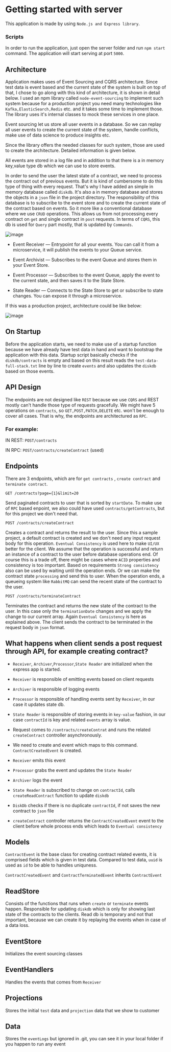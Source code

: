 # Getting started with server

This application is made by using `Node.js and Express library`.

### Scripts

In order to run the application, just open the server folder and run `npm start` command. The application will start serving at port `5000`.

## Architecture

Application makes uses of Event Sourcing and CQRS architecture. Since test data is event based and the current state of the system is built on top of that, 
I chose to go along with this kind of architecture, it is shown in detail below. I used an npm library called `node-event-sourcing` to implement such system because 
for a production project you need many technologies like `Kafka,ElasticSearch,Redis` etc. and it takes some time to implement those. The library uses it's internal classes to 
mock these services in one place.

Event sourcing let us store all user events in a database. So we can replay all user events to create the current state of the system, handle conflicts, make use of data science to 
produce insights etc.

Since the library offers the needed classes for such system, those are used to create the architecture. Detailed information is given below. 

All events are stored in a log file and in addition to that there is a in memory key,value type db which we can use to store events.

In order to send the user the latest state of a contract, we need to process the contract out of previous events. But it is kind of cumbersome to do this type of thing with every request.
That's why I have added an simple in memory database called `diskdb`. It's also a in memory database and stores the objects in a `json` file in the project directory. 
The responsibility of this database is to subscribe to the event store and to create the current state of the contract based on events. So it more like a conventional database where we use 
`CRUD` operations. This allows us from not processing every contract on `get` and single contract in `post` requests. In terms of `CQRS`, this db is used for `Query` part mostly, 
that is updated by `Commands`.

![image](https://user-images.githubusercontent.com/16900879/142380001-b11d8025-07f1-4f39-96dd-2c53cd5fb30c.png)

- Event Receiver — Entrypoint for all your events. You can call it from a microservice, it will publish the events to your Queue service.

- Event Archivist — Subscribes to the event Queue and stores them in your Event Store.

- Event Processor — Subscribes to the event Queue, apply the event to the current state, and then saves it to the State Store.

- State Reader — Connects to the State Store to get or subscribe to state changes. You can expose it through a microservice.

If this was a production project, architecture could be like below:

![image](https://user-images.githubusercontent.com/16900879/142380577-99197be8-924d-41fa-a041-c5c09b61b3cd.png)

## On Startup

Before the application starts, we need to make use of a startup function because we have already have test data in hand and want to bootstrap the application with this data. 
Startup script basically checks if the `diskdb/contracts` is empty and based on this result reads the `test-data-full-stack.txt` line by line to create `events` and also updates the `diskdb` based on those events.

## API Design

The endpoints are not designed like `REST` because we use `CQRS` and REST mostly can't handle those type of requests gracefully. We might have 5 operations on `contracts`, so `GET,POST,PATCH,DELETE` etc. won't be enough to cover all cases. That is why, the endpoints are architectured as `RPC`. 

### For example:

IN REST:  `POST/contracts`

IN RPC:  `POST/contracts/createContract` (used)

## Endpoints

There are 3 endpoints, which are for `get contracts` , `create contract` and `terminate contract`.

`GET /contracts?page={1}&limit=20`

Send paginated contracts to user that is sorted by `startDate`. To make use of `RPC` based enpoint, we also could have used `contracts/getContracts`, but for this project we don't need that.

`POST /contracts/createContract`

Creates a contract and returns the result to the user. Since this a sample project, a default contract is created and we don't need any input request body for this operation. 
`Eventual Consistency` is used here to make `UI/UX` better for the client. We assume that the operation is successful and return an instance of a contract to the user before database operations end. Of course this is a trade off, there might be cases where `ACID` properties and consistency is too important. Based on requirements `Strong consistency` also can be used by waiting until the operation ends. Or we can make the contract state `processing` and send this to user. When the operation ends, a queueing system like `RabbitMQ` can send the recent state of the contract to the user.

`POST /contracts/terminateContract`

Terminates the contract and returns the new state of the contract to the user. In this case only the `terminationDate` changes and we apply the change to our current array. Again `Eventual Consistency` is here as explained above. The client sends the contract to be terminated in the request body in `json` format.

## What happens when client sends a post request through API, for example creating contract?

- `Receiver`, `Archiver`,`Processor`,`State Reader` are initialized when the express app is started.

- `Receiver` is responsible of emitting events based on client requests

- `Archiver` is responsible of logging events

- `Processor` is responsible of handling events sent by `Receiver`, in our case it updates state db.

- `State Reader` is responsible of storing events in `key-value` fashion, in our case `contractId` is key and related `events` array is value.

- Request comes to `/contracts/createContrat` and runs the related `createContract` controller asynchronously.

- We need to create and event which maps to this command. `ContractCreatedEvent` is created.

- `Receiver` emits this event

- `Processor` grabs the event and updates the `State Reader`

- `Archiver` logs the event

- `State Reader` is subscribed to change on `contractId`, calls `createReadContract` function to update `diskdb`

- `DiskDb` checks if there is no duplicate `contractId`, if not saves the new contract to `json` file

- `createContract` controller returns the `ContractCreatedEvent` event to the client before whole process ends which leads to `Eventual consistency`

## Models

`ContractEvent` is the base class for creating contract related events, it is comprised fields which is given in test data. Compared to test data, `uuid` is used as `id` to be able to handles uniquness.

`ContractCreatedEvent` and `ContractTerminatedEvent` inherits `ContractEvent`

## ReadStore

Consists of the functions that runs when `create` or `terminate` events happen. Responsible for updating `diskdb` which is only for showing last state of the contracts to the clients. Read db is temporary and not that important, because we can create it by replaying the events when in case of a data loss.

## EventStore

Initializes the event sourcing classes

## EventHandlers

Handles the events that comes from `Receiver`

## Projections

Stores the initial `test` data and `projection` data that we show to customer

## Data

Stores the `eventLogs` but ignored in .git, you can see it in your local folder if you happen to run any event

